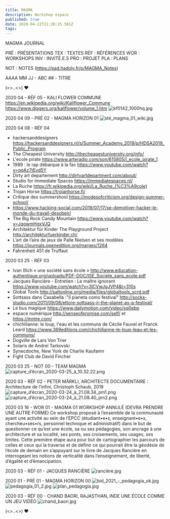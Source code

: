 ```yaml
---
title: MAGMA
description: Workshop espace
published: true
date: 2020-04-22T21:20:25.501Z
tags: 
---
```


MAGMA JOURNAL

PRÉ : PRÉSENTATIONS
TEX : TEXTES
RÉF : RÉFÉRENCES 
WOR : WORKSHOPS 
INV : INVITÉ.E.S
PRO : PROJET
PLA : PLANS

NOT : NOTES (https://pad.hadoly.fr/p/MAGMA_Notes)

AAAA MM JJ - ABC ## - TITRE

(<>..<>) ♥

2020 04 - RÉF 05 - KALI FLOWER COMMUNE
https://en.wikipedia.org/wiki/Kaliflower_Commune
https://www.diggers.org/kaliflower/volume_1.htm
![kf0142_1000hq.jpg](/kf0142_1000hq.jpg)

2020 04 09 - PRÉ 02 - MAGMA HORIZON 01
![sté_magma_01_wiki.jpg](/image/sté_magma_01_wiki.jpg)


2020 04 08 - RÉF 04
- hackersanddesigners https://hackersanddesigners.nl/s/Summer_Academy_2019/p/HDSA2019_Public_Program
- The Cheapest University http://thecheapestuniversity.org/info/
- L'ecole pirate https://www.arteradio.com/son/615805/l_ecole_pirate_1
- 1989 : le rap débarque à la fac https://www.youtube.com/watch?v=qqAz7tEvd5Y
- Dirty art departement http://dirtyartdepartment.com/about/
- Studio for Immediate Spaces https://immediatespaces.nl/
- La Ruche https://fr.wikipedia.org/wiki/La_Ruche_(%C3%A9cole)
- Trojan Horse https://trojanhorse.fi/
- Critique des summershool https://modesofcriticism.org/design-summer-school/
- https://www.hacking-social.com/2019/07/17/se-demotiver-hacker-le-monde-du-travail-desobeir/
- The Big Rock Candy Mountain https://www.youtube.com/watch?v=JqowmHgxVJQ
- Architektur für Kinder The Playground Project http://architekturfuerkinder.ch/
- L’art de l’aire de jeux de Palle Nielsen et ses modèles https://journals.openedition.org/marges/1264
- Fahrenheit 451 de Truffaut


2020 03 25 - RÉF 03
- Ivan Illich « une société sans école » http://www.education-authentique.org/uploads/PDF-DOC/ISE_Societe_sans_ecole.pdf
- Jacques Rancière - Entretien : Le maître ignorant https://www.youtube.com/watch?v=3lCVwJqJVP4&t=310s
- Global Tools http://saltonline.org/media/files/globaltools_scrd.pdf
- Sottsass dans Casabella :"Il pianeta como festival" http://socks-studio.com/2011/09/08/ettore-sottsass-jr-the-planet-as-a-festival/
- Le bus magique https://www.dailymotion.com/video/xq0ebp
- espace numérique http://senseofpromise.com/self/ et https://mntre.com/
- chichilianne: le loup, l'eau et les communs de Cécile Fauvel et Franck Leard https://www.369editions.com/chichilianne-le-loup-leau-et-les-communs/
- Dogville de Lars Von Trier 
- Solaris de Andreï Tarkovski
- Synecdoche, New York de Charlie Kaufamn
- Fight Club de David Fincher

2020 03 25 - NOT 00 - TEAM MAGMA
![capture_d’écran_2020-03-25_à_10.32.22.png](/capture_d’écran_2020-03-25_à_10.32.22.png)

2020 03 - RÉF 02 - PETER MÄRKLI, ARCHITECTE
DOCUMENTAIRE : Architecture de l’infini, Christoph Schaub, 2019
![capture_d’écran_2020-03-24_à_21.08.34_pm1.png](/capture_d’écran_2020-03-24_à_21.08.34_pm1.png)
![capture_d’écran_2020-03-24_à_21.08.40_pm2.png](/capture_d’écran_2020-03-24_à_21.08.40_pm2.png)

2020 03 16 - WOR 01 - MAGMA 01
WORKSHOP ANNULÉ (DEVRA PRENDRE UNE AUTRE FORME)
Ce workshop proposé à l’ensemble de la communauté ayant une activité au sein de l’EPCC (étudiant•e•s, enseignant•e•s, chercheu•ses•rs, personnel technique et administratif) dans le but de questionner ce qu’est une école, sa ou ses pédagogies, son ancrage à une architecture et sa localité, ses ponts, ses croisements, ses usages, ses limites. Cette première étape aura pour but de cartographier les parcours de celles et ceux qui la traverse et de définir ce qui pourrait être la géodésie de l’école de demain en s’appuyant sur le livre de Jacques Rancière en interrogeant les notions de verticalité dans l’enseignement, de liberté, d’égalité et d’émancipation.

2020 03 - RÉF 01 - JACQUES RANCIÈRE
![rancière.jpg](/rancière.jpg)

2020 01 - PRÉ 01 - MAGMA HORIZON 00
![bid_2021_-_pedagogia_ok.jpg](/bid_2021_-_pedagogia_ok.jpg)
![pedagogia_01_2.jpg](/pedagogia_01_2.jpg)
![plan_pedagogia.jpg](/plan_pedagogia.jpg)

2020 03 - RÉF 00 - CHAND BAORI, RAJASTHAN, INDE
UNE ÉCOLE COMME UN JEU VIDÉO
![chand_baori.jpg](/chand_baori.jpg)

(<>..<>) ♥